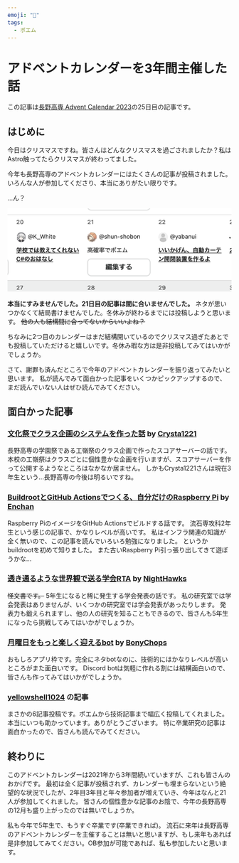 ```yaml
---
emoji: "🎄"
tags:
  - ポエム
---
```


# アドベントカレンダーを3年間主催した話

この記事は[長野高専 Advent Calendar 2023](https://qiita.com/advent-calendar/2023/nnct)の25日目の記事です。

## はじめに

今日はクリスマスですね。皆さんはどんなクリスマスを過ごされましたか？私はAstro触ってたらクリスマスが終わってました。

今年も長野高専のアドベントカレンダーにはたくさんの記事が投稿されました。いろんな人が参加してくださり、本当にありがたい限りです。

…ん？

![アドベントカレンダー21日目の記事(担当自分)(未投稿)](./calendar.png)

**本当にすみませんでした。21日目の記事は間に合いませんでした。**
ネタが思いつかなくて結局書けませんでした。冬休みが終わるまでには投稿しようと思います。
~~他の人も結構間に合ってないからいいよね？~~

ちなみに2つ目のカレンダーはまだ結構開いているのでクリスマス過ぎたあとでも投稿していただけると嬉しいです。冬休み暇な方は是非投稿してみてはいかがでしょうか。

さて、謝罪も済んだところで今年のアドベントカレンダーを振り返ってみたいと思います。
私が読んでみて面白かった記事をいくつかピックアップするので、まだ読んでいない人はぜひ読んでみてください。

## 面白かった記事

### [文化祭でクラス企画のシステムを作った話](https://qiita.com/Crysta1221/items/627ae9b51f662b52946b) by [Crysta1221](https://qiita.com/Crysta1221)

長野高専の学園祭である工嶺祭のクラス企画で作ったスコアサーバーの話です。
本校の工嶺祭はクラスごとに個性豊かな企画を行いますが、スコアサーバーを作って公開するようなところはなかなか居ません。
しかもCrysta1221さんは現在3年生という…長野高専の今後は明るいですね。

### [BuildrootとGitHub Actionsでつくる、自分だけのRaspberry Pi](https://zenn.dev/enchan1207/articles/bdcbff1ba58943) by [Enchan](https://zenn.dev/enchan1207)

Raspberry PiのイメージをGitHub Actionsでビルドする話です。
流石専攻科2年生という感じの記事で、かなりレベルが高いです。
私はインフラ関連の知識が全く無いので、この記事を読んでいろいろ勉強になりました。
というかbuildrootを初めて知りました。
また古いRaspberry Pi引っ張り出してきて遊ぼうかな…

### [透き通るような世界観で送る学会RTA](https://qiita.com/Nighthawks/items/1c8b142f30ef1860aa02) by [NightHawks](https://qiita.com/Nighthawks)

~~怪文書です。~~ 5年生になると稀に発生する学会発表の話です。
私の研究室では学会発表はありませんが、いくつかの研究室では学会発表があったりします。
発表力も鍛えられますし、他の人の研究を知ることもできるので、皆さんも5年生になったら挑戦してみてはいかがでしょうか。

### [月曜日をもっと楽しく迎えるbot](https://qiita.com/BonyChops/items/e0a8fefc4422167fb5b9) by [BonyChops](https://qiita.com/BonyChops)

おもしろアプリ枠です。完全にネタbotなのに、技術的にはかなりレベルが高いところがまた面白いです。
Discord botは気軽に作れる割には結構面白いので、皆さんも作ってみてはいかがでしょうか。

### [yellowshell1024](https://qiita.com/yellowshell1024) の記事

まさかの6記事投稿です。ポエムから技術記事まで幅広く投稿してくれました。
本当にいつも助かっています。ありがとうございます。
特に卒業研究の記事は面白かったので、皆さんも読んでみてください。

## 終わりに

このアドベントカレンダーは2021年から3年間続いていますが、これも皆さんのおかげです。
最初は全く記事が投稿されず、カレンダーも埋まらないという絶望的な状況でしたが、2年目3年目と年々参加者が増えていき、今年はなんと21人が参加してくれました。
皆さんの個性豊かな記事のお陰で、今年の長野高専の12月も盛り上がったのでは無いでしょうか。

私も今年で5年生で、もうすぐ卒業です(卒業できれば)。
流石に来年は長野高専のアドベントカレンダーを主催することは無いと思いますが、もし来年もあれば是非参加してみてください。OB参加が可能であれば、私も参加したいと思います。

